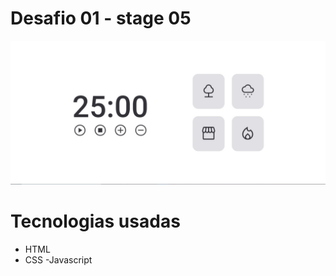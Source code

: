 # Desafio 01 - stage 05

![send email](/images/app.jpeg)

# Tecnologias usadas

- HTML
- CSS
-Javascript